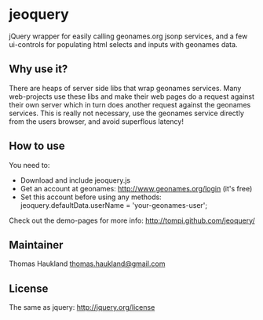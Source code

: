 jeoquery
========

jQuery wrapper for easily calling geonames.org jsonp services,
and a few ui-controls for populating html selects and inputs
with geonames data.

Why use it?
-----------

There are heaps of server side libs that wrap geonames services.
Many web-projects use these libs and make their web pages do a
request against their own server which in turn does another request
against the geonames services. This is really not necessary, use the
geonames service directly from the users browser, and avoid superflous
latency!

How to use
----------

You need to:

* Download and include jeoquery.js
* Get an account at geonames: http://www.geonames.org/login (it's free)
* Set this account before using any methods: jeoquery.defaultData.userName = 'your-geonames-user';

Check out the demo-pages for more info: http://tompi.github.com/jeoquery/

Maintainer
----------

Thomas Haukland
thomas.haukland@gmail.com

License
-------

The same as jquery: http://jquery.org/license
